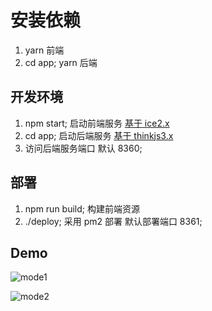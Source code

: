 # 安装依赖

1. yarn 前端
2. cd app; yarn 后端

## 开发环境

1. npm start; 启动前端服务 [基于 ice2.x](https://v2.ice.work/)
2. cd app; 启动后端服务 [基于 thinkjs3.x](https://thinkjs.org/doc/index.html)
3. 访问后端服务端口 默认 8360;

## 部署

1. npm run build; 构建前端资源
2. ./deploy; 采用 pm2 部署 默认部署端口 8361;


## Demo

![mode1](http://react-core-form.oss-cn-beijing.aliyuncs.com/assets/mode1.png)

![mode2](http://react-core-form.oss-cn-beijing.aliyuncs.com/assets/mode2.png)